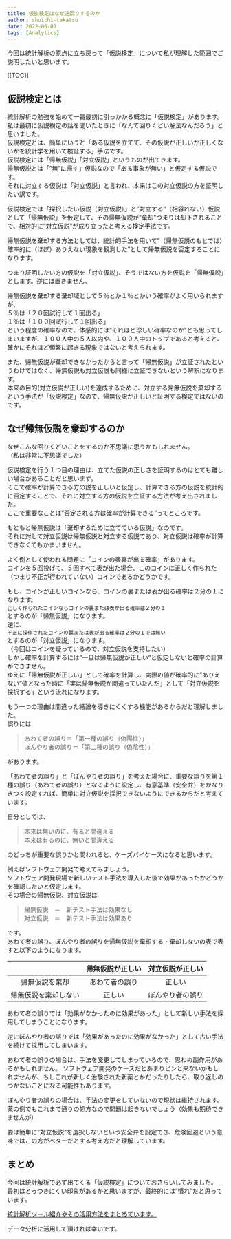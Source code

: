 ```yaml
---
title: 仮説検定はなぜ遠回りするのか
author: shuichi-takatsu
date: 2022-06-01
tags: [Analytics]
---
```


今回は統計解析の原点に立ち戻って「仮説検定」について私が理解した範囲でご説明したいと思います。

[[TOC]]

## 仮説検定とは

統計解析の勉強を始めて一番最初に引っかかる概念に「仮説検定」があります。  
私は最初に仮説検定の話を聞いたときに「なんて回りくどい解法なんだろう」と思いました。  
仮説検定とは、簡単にいうと「ある仮説を立てて、その仮説が正しいか正しくないかを統計学を用いて検証する」手法です。  
仮説検定には「帰無仮説」「対立仮説」というものが出てきます。  
帰無仮説とは「”無”に帰す」仮説なので「ある事象が無い」と仮定する仮説です。  
それに対立する仮説は「対立仮説」と言われ、本来はこの対立仮説の方を証明したい訳です。

仮説検定では「採択したい仮説（対立仮説）」と”対立する”（相容れない）仮説として「帰無仮説」を仮定して、その帰無仮説が”棄却”つまりは却下されることで、相対的に”対立仮説”が成り立ったと考える検定手法です。

帰無仮説を棄却する方法としては、統計的手法を用いて”（帰無仮説のもとでは）確率的に（ほぼ）ありえない現象を観測した”として帰無仮説を否定することになります。

つまり証明したい方の仮説を「対立仮説」、そうではない方を仮説を「帰無仮説」とします。逆には置きません。

帰無仮説を棄却する棄却域として５％とか１％とかいう確率がよく用いられますが、  
５％は「２０回試行して１回出る」  
１％は「１００回試行して１回出る」  
という程度の確率なので、体感的には”それほど珍しい確率なのか”とも思ってしまいますが、１００人中の５人以内や、１００人中のトップであると考えると、確かにそれほど頻繁に起きる現象ではないと考えられます。

また、帰無仮説が棄却できなかったからと言って「帰無仮説」が立証されたというわけではなく、帰無仮説も対立仮説も同様に立証できないという解釈になります。  
本来の目的(対立仮説が正しい)を達成するために、対立する帰無仮説を棄却するという手法が「仮説検定」なので、帰無仮説が正しいと証明する検定ではないのです。  

## なぜ帰無仮説を棄却するのか

なぜこんな回りくどいことをするのか不思議に思うかもしれません。  
（私は非常に不思議でした）  

仮説検定を行う１つ目の理由は、立てた仮説の正しさを証明するのはとても難しい場合があることだと思います。  
そこで確率が計算できる方の説を正しいと仮定し、計算できる方の仮説を統計的に否定することで、それに対立する方の仮説を立証する方法が考え出されました。  
ここで重要なことは”否定される方は確率が計算できる”ってところです。

もともと帰無仮説は「棄却するために立てている仮説」なのです。  
それに対して対立仮説は帰無仮説と対立する仮説であり、対立仮説は確率が計算できなくてもかまいません。

よく例として使われる問題に「コインの表裏が出る確率」があります。  
コインを５回投げて、５回すべて表が出た場合、このコインは正しく作られた（つまり不正が行われていない）コインであるかどうかです。  

もし、コインが正しいコインなら、コインの裏または表が出る確率は２分の１になります。  
`正しく作られたコインならコインの裏または表が出る確率は２分の１`  
とするのが「帰無仮説」になります。  
逆に、  
`不正に操作されたコインの裏または表が出る確率は２分の１では無い`  
とするのが「対立仮説」になります。  
（今回はコインを疑っているので、対立仮説を支持したい）  
しかし確率を計算するには”一旦は帰無仮説が正しい”と仮定しないと確率の計算ができません。  
ゆえに「帰無仮説が正しい」として確率を計算し、実際の値が確率的に”ありえない”値となった時に「実は帰無仮説が間違っていたんだ」として「対立仮説を採択する」という流れになります。  

もう一つの理由は間違った結論を導きにくくする機能があるからだと理解しました。  
誤りには  
> あわて者の誤り＝「第一種の誤り（偽陽性）」  
> ぼんやり者の誤り＝「第二種の誤り（偽陰性）」  

があります。

「あわて者の誤り」と「ぼんやり者の誤り」を考えた場合に、重要な誤りを第１種の誤り（あわて者の誤り）となるように設定し、有意基準（安全弁）をかなりきつく設定すれば、簡単に対立仮説を採択できないようにできるからだと考えています。

自分としては、  
> 本来は無いのに、有ると間違える    
> 本来は有るのに、無いと間違える  

のどっちが重要な誤りかと問われると、ケーズバイケースになると思います。  

例えばソフトウェア開発で考えてみましょう。  
ソフトウェア開発現場で新しいテスト手法を導入した後で効果があったかどうかを確認したいと仮定します。  
その場合の帰無仮説、対立仮説は  
> 帰無仮説　＝　新テスト手法は効果なし  
> 対立仮説　＝　新テスト手法は効果あり

です。  
あわて者の誤り、ぼんやり者の誤りを帰無仮説を棄却する・棄却しないの表で表すと以下のようになります。

|  | 帰無仮説が正しい | 対立仮説が正しい |
|:---:|:---:|:---:|
| 帰無仮説を棄却 | あわて者の誤り | 正しい |
| 帰無仮説を棄却しない | 正しい | ぼんやり者の誤り |

あわて者の誤りでは「効果がなかったのに効果があった」として新しい手法を採用してしまうことになります。

逆にぼんやり者の誤りでは「効果があったのに効果がなかった」として古い手法を続けて採用してしまいます。

あわて者の誤りの場合は、手法を変更してしまっているので、思わぬ副作用があるかもしれません。
ソフトウェア開発のケースだとあまりピンと来ないかもしれませんが、もしこれが新しく治験された新薬とかだったりしたら、取り返しのつかないことになる可能性もあります。

ぼんやり者の誤りの場合は、手法の変更をしていないので現状は維持されます。薬の例でもこれまで通りの処方なので問題は起きないでしょう（効果も期待できませんが）

要は簡単に”対立仮説”を選択しないという安全弁を設定でき、危険回避という意味ではこの方がベターだとする考え方だと理解しています。

## まとめ

今回は統計解析で必ず出てくる「仮説検定」についておさらいしてみました。  
最初はとっつきにくい印象があるかと思いますが、最終的には”慣れ”だと思っています。

[統計解析ツール紹介やその活用方法をまとめています。](https://developer.mamezou-tech.com/analytics/)

データ分析に活用して頂ければ幸いです。
